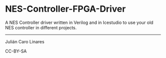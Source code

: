 # NES-Controller-FPGA-Driver
A NES Controller driver written in Verilog and in Icestudio to use your old NES controller in different projects.


***

Julián Caro Linares

CC-BY-SA

